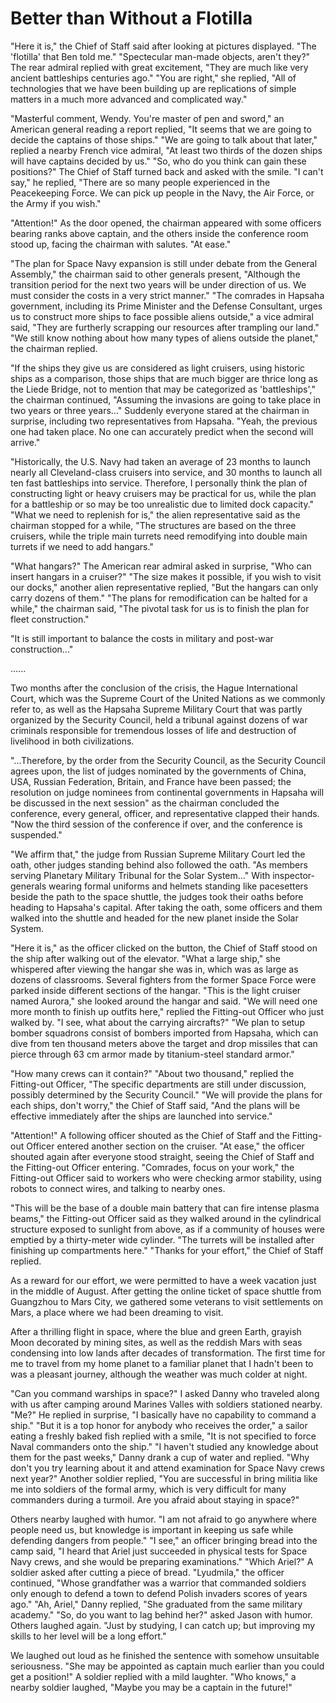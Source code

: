 # Better than Without a Flotilla

"Here it is," the Chief of Staff said after looking at pictures displayed. "The 'flotilla' that Ben told me." "Spectecular man-made objects, aren't they?" The rear admiral replied with great excitement, "They are much like very ancient battleships centuries ago." "You are right," she replied, "All of technologies that we have been building up are replications of simple matters in a much more advanced and complicated way."

"Masterful comment, Wendy. You're master of pen and sword," an American general reading a report replied, "It seems that we are going to decide the captains of those ships." "We are going to talk about that later," replied a nearby French vice admiral, "At least two thirds of the dozen ships will have captains decided by us." "So, who do you think can gain these positions?" The Chief of Staff turned back and asked with the smile. "I can't say," he replied, "There are so many people experienced in the Peacekeeping Force. We can pick up people in the Navy, the Air Force, or the Army if you wish."

"Attention!" As the door opened, the chairman appeared with some officers bearing ranks above captain, and the others inside the conference room stood up, facing the chairman with salutes. "At ease."

"The plan for Space Navy expansion is still under debate from the General Assembly," the chairman said to other generals present, "Although the transition period for the next two years will be under direction of us. We must consider the costs in a very strict manner." "The comrades in Hapsaha government, including its Prime Minister and the Defense Consultant, urges us to construct more ships to face possible aliens outside," a vice admiral said, "They are furtherly scrapping our resources after trampling our land." "We still know nothing about how many types of aliens outside the planet," the chairman replied.

"If the ships they give us are considered as light cruisers, using historic ships as a comparison, those ships that are much bigger are thrice long as the Liede Bridge, not to mention that may be categorized as 'battleships'," the chairman continued, "Assuming the invasions are going to take place in two years or three years..." Suddenly everyone stared at the chairman in surprise, including two representatives from Hapsaha. "Yeah, the previous one had taken place. No one can accurately predict when the second will arrive."

"Historically, the U.S. Navy had taken an average of 23 months to launch nearly all Cleveland-class cruisers into service, and 30 months to launch all ten fast battleships into service. Therefore, I personally think the plan of constructing light or heavy cruisers may be practical for us, while the plan for a battleship or so may be too unrealistic due to limited dock capacity." "What we need to replenish for is," the alien representative said as the chairman stopped for a while, "The structures are based on the three cruisers, while the triple main turrets need remodifying into double main turrets if we need to add hangars."

"What hangars?" The American rear admiral asked in surprise, "Who can insert hangars in a cruiser?" "The size makes it possible, if you wish to visit our docks," another alien representative replied, "But the hangars can only carry dozens of them." "The plans for remodification can be halted for a while," the chairman said, "The pivotal task for us is to finish the plan for fleet construction."

"It is still important to balance the costs in military and post-war construction..."

......

Two months after the conclusion of the crisis, the Hague International Court, which was the Supreme Court of the United Nations as we commonly refer to, as well as the Hapsaha Supreme Military Court that was partly organized by the Security Council, held a tribunal against dozens of war criminals responsible for tremendous losses of life and destruction of livelihood in both civilizations.

"...Therefore, by the order from the Security Council, as the Security Council agrees upon, the list of judges nominated by the governments of China, USA, Russian Federation, Britain, and France have been passed; the resolution on judge nominees from continental governments in Hapsaha will be discussed in the next session" as the chairman concluded the conference, every general, officer, and representative clapped their hands. "Now the third session of the conference if over, and the conference is suspended."

"We affirm that," the judge from Russian Supreme Military Court led the oath, other judges standing behind also followed the oath. "As members serving Planetary Military Tribunal for the Solar System..." With inspector-generals wearing formal uniforms and helmets standing like pacesetters beside the path to the space shuttle, the judges took their oaths before heading to Hapsaha's capital. After taking the oath, some officers and them walked into the shuttle and headed for the new planet inside the Solar System.

"Here it is," as the officer clicked on the button, the Chief of Staff stood on the ship after walking out of the elevator. "What a large ship," she whispered after viewing the hangar she was in, which was as large as dozens of classrooms. Several fighters from the former Space Force were parked inside different sections of the hangar. "This is the light cruiser named Aurora," she looked around the hangar and said. "We will need one more month to finish up outfits here," replied the Fitting-out Officer who just walked by. "I see, what about the carrying aircrafts?" "We plan to setup bomber squadrons consist of bombers imported from Hapsaha, which can dive from ten thousand meters above the target and drop missiles that can pierce through 63 cm armor made by titanium-steel standard armor."

"How many crews can it contain?" "About two thousand," replied the Fitting-out Officer, "The specific departments are still under discussion, possibly determined by the Security Council." "We will provide the plans for each ships, don't worry," the Chief of Staff said, "And the plans will be effective immediately after the ships are launched into service."

"Attention!" A following officer shouted as the Chief of Staff and the Fitting-out Officer entered another section on the cruiser. "At ease," the officer shouted again after everyone stood straight, seeing the Chief of Staff and the Fitting-out Officer entering. "Comrades, focus on your work," the Fitting-out Officer said to workers who were checking armor stability, using robots to connect wires, and talking to nearby ones.

"This will be the base of a double main battery that can fire intense plasma beams," the Fitting-out Officer said as they walked around in the cylindrical structure exposed to sunlight from above, as if a community of houses were emptied by a thirty-meter wide cylinder. "The turrets will be installed after finishing up compartments here." "Thanks for your effort," the Chief of Staff replied.

As a reward for our effort, we were permitted to have a week vacation just in the middle of August. After getting the online ticket of space shuttle from Guangzhou to Mars City, we gathered some veterans to visit settlements on Mars, a place where we had been dreaming to visit.

After a thrilling flight in space, where the blue and green Earth, grayish Moon decorated by mining sites, as well as the reddish Mars with seas condensing into low lands after decades of transformation. The first time for me to travel from my home planet to a familiar planet that I hadn't been to was a pleasant journey, although the weather was much colder at night.

"Can you command warships in space?" I asked Danny who traveled along with us after camping around Marines Valles with soldiers stationed nearby. "Me?" He replied in surprise, "I basically have no capability to command a ship." "But it is a top honor for anybody who receives the order," a sailor eating a freshly baked fish replied with a smile, "It is not specified to force Naval commanders onto the ship." "I haven't studied any knowledge about them for the past weeks," Danny drank a cup of water and replied. "Why don't you try learning about it and attend examination for Space Navy crews next year?" Another soldier replied, "You are successful in bring militia like me into soldiers of the formal army, which is very difficult for many commanders during a turmoil. Are you afraid about staying in space?"

Others nearby laughed with humor. "I am not afraid to go anywhere where people need us, but knowledge is important in keeping us safe while defending dangers from people." "I see," an officer bringing bread into the camp said, "I heard that Ariel just succeeded in physical tests for Space Navy crews, and she would be preparing examinations." "Which Ariel?" A soldier asked after cutting a piece of bread. "Lyudmila," the officer continued, "Whose grandfather was a warrior that commanded soldiers only enough to defend a town to defend Polish invaders scores of years ago." "Ah, Ariel," Danny replied, "She graduated from the same military academy." "So, do you want to lag behind her?" asked Jason with humor. Others laughed again. "Just by studying, I can catch up; but improving my skills to her level will be a long effort."

We laughed out loud as he finished the sentence with somehow unsuitable seriousness. "She may be appointed as captain much earlier than you could get a position!" A soldier replied with a mild laughter. "Who knows," a nearby soldier laughed, "Maybe you may be a captain in the future!"